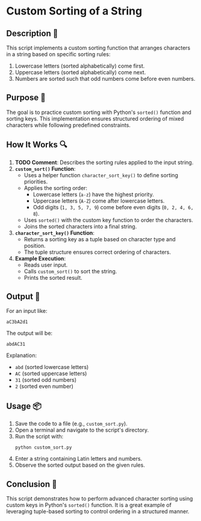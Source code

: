 # Custom Sorting of a String

## Description 📝

This script implements a custom sorting function that arranges characters in a string based on specific sorting rules:

1. Lowercase letters (sorted alphabetically) come first.
2. Uppercase letters (sorted alphabetically) come next.
3. Numbers are sorted such that odd numbers come before even numbers.

## Purpose 🎯

The goal is to practice custom sorting with Python's `sorted()` function and sorting keys.
This implementation ensures structured ordering of mixed characters while following predefined constraints.

## How It Works 🔍

1. **TODO Comment**: Describes the sorting rules applied to the input string.
2. **`custom_sort()` Function**:
    - Uses a helper function `character_sort_key()` to define sorting priorities.
    - Applies the sorting order:
        - Lowercase letters (`a-z`) have the highest priority.
        - Uppercase letters (`A-Z`) come after lowercase letters.
        - Odd digits (`1, 3, 5, 7, 9`) come before even digits (`0, 2, 4, 6, 8`).
    - Uses `sorted()` with the custom key function to order the characters.
    - Joins the sorted characters into a final string.
3. **`character_sort_key()` Function**:
    - Returns a sorting key as a tuple based on character type and position.
    - The tuple structure ensures correct ordering of characters.
4. **Example Execution**:
    - Reads user input.
    - Calls `custom_sort()` to sort the string.
    - Prints the sorted result.

## Output 📜

For an input like:

```plaintext
aC3bA2d1
```

The output will be:

```plaintext
abdAC31
```

Explanation:

-   `abd` (sorted lowercase letters)
-   `AC` (sorted uppercase letters)
-   `31` (sorted odd numbers)
-   `2` (sorted even number)

## Usage 📦

1. Save the code to a file (e.g., `custom_sort.py`).
2. Open a terminal and navigate to the script's directory.
3. Run the script with:
    ```
    python custom_sort.py
    ```
4. Enter a string containing Latin letters and numbers.
5. Observe the sorted output based on the given rules.

## Conclusion 🚀

This script demonstrates how to perform advanced character sorting using custom keys in Python's `sorted()` function.
It is a great example of leveraging tuple-based sorting to control ordering in a structured manner.
